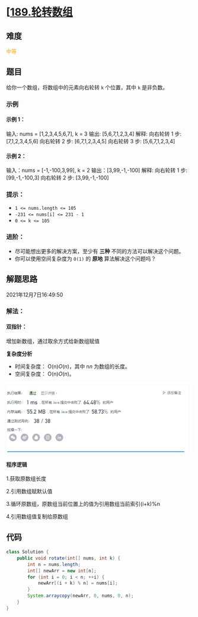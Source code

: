 # [[189.轮转数组](https://leetcode-cn.com/problems/rotate-array/)

## 难度 
<font color=orange>中等</font>

## 题目

给你一个数组，将数组中的元素向右轮转 `k` 个位置，其中 `k` 是非负数。




### 示例


#### 示例 1：

输入: nums = [1,2,3,4,5,6,7], k = 3
输出: [5,6,7,1,2,3,4]
解释:
向右轮转 1 步: [7,1,2,3,4,5,6]
向右轮转 2 步: [6,7,1,2,3,4,5]
向右轮转 3 步: [5,6,7,1,2,3,4]

#### 示例 2：

输入：nums = [-1,-100,3,99], k = 2
输出：[3,99,-1,-100]
解释: 
向右轮转 1 步: [99,-1,-100,3]
向右轮转 2 步: [3,99,-1,-100]




### 提示：
- `1 <= nums.length <= 105`
- `-231 <= nums[i] <= 231 - 1`
- `0 <= k <= 105`

### 进阶：

- 尽可能想出更多的解决方案，至少有 **三种** 不同的方法可以解决这个问题。
- 你可以使用空间复杂度为 `O(1)` 的 **原地** 算法解决这个问题吗？

## 解题思路

2021年12月7日16:49:50

### 解法：

#### 双指针：

增加新数组，通过取余方式给新数组赋值

**复杂度分析**

- 时间复杂度： O(n)*O*(*n*)，其中 n*n* 为数组的长度。
- 空间复杂度： O(n)*O*(*n*)。

![1638867115481](../../../resources/image/1638867115481.png)

#### 程序逻辑

1.获取原数组长度

2.引用数组赋默认值

3.循环原数组，原数组当前位置上的值为引用数组当前索引(i+k)%n

4.引用数组值复制给原数组

## 代码

```java
class Solution {
    public void rotate(int[] nums, int k) {
        int n = nums.length;
        int[] newArr = new int[n];
        for (int i = 0; i < n; ++i) {
            newArr[(i + k) % n] = nums[i];
        }
        System.arraycopy(newArr, 0, nums, 0, n);
    }
}
```

